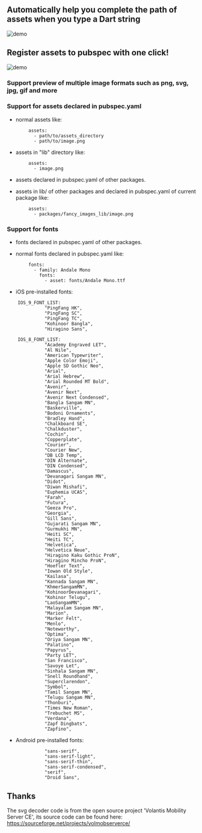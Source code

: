 Automatically help you complete the path of assets when you type a Dart string
------------------------------------------------------------------------------

![demo](https://i.imgur.com/Ssc3eMJ.gif)

## Register assets to pubspec with one click!

![demo](https://i.imgur.com/tM6yqKb.gif)

### Support preview of multiple image formats such as png, svg, jpg, gif and more

### Support for assets declared in pubspec.yaml

*   normal assets like:

```
        assets:
          - path/to/assets_directory
          - path/to/image.png
```    

*   assets in "lib" directory like:

```
        assets:
          - image.png
```
 
*   assets declared in pubspec.yaml of other packages.

*   assets in lib/ of other packages and declared in pubspec.yaml of current package like:

```    
        assets:
          - packages/fancy_images_lib/image.png
```    

### Support for fonts

*   fonts declared in pubspec.yaml of other packages.

*   normal fonts declared in pubspec.yaml like:

```    
        fonts:
          - family: Andale Mono
            fonts:
              - asset: fonts/Andale Mono.ttf
```    

*   iOS pre-installed fonts:
```
    IOS_9_FONT_LIST:
              "PingFang HK",
              "PingFang SC",
              "PingFang TC",
              "Kohinoor Bangla",
              "Hiragino Sans",
    
    IOS_8_FONT_LIST:
              "Academy Engraved LET",
              "Al Nile",
              "American Typewriter",
              "Apple Color Emoji",
              "Apple SD Gothic Neo",
              "Arial",
              "Arial Hebrew",
              "Arial Rounded MT Bold",
              "Avenir",
              "Avenir Next",
              "Avenir Next Condensed",
              "Bangla Sangam MN",
              "Baskerville",
              "Bodoni Ornaments",
              "Bradley Hand",
              "Chalkboard SE",
              "Chalkduster",
              "Cochin",
              "Copperplate",
              "Courier",
              "Courier New",
              "DB LCD Temp",
              "DIN Alternate",
              "DIN Condensed",
              "Damascus",
              "Devanagari Sangam MN",
              "Didot",
              "Diwan Mishafi",
              "Euphemia UCAS",
              "Farah",
              "Futura",
              "Geeza Pro",
              "Georgia",
              "Gill Sans",
              "Gujarati Sangam MN",
              "Gurmukhi MN",
              "Heiti SC",
              "Heiti TC",
              "Helvetica",
              "Helvetica Neue",
              "Hiragino Kaku Gothic ProN",
              "Hiragino Mincho ProN",
              "Hoefler Text",
              "Iowan Old Style",
              "Kailasa",
              "Kannada Sangam MN",
              "KhmerSangamMN",
              "KohinoorDevanagari",
              "Kohinor Telugu",
              "LaoSangamMN",
              "Malayalam Sangam MN",
              "Marion",
              "Marker Felt",
              "Menlo",
              "Noteworthy",
              "Optima",
              "Oriya Sangam MN",
              "Palatino",
              "Papyrus",
              "Party LET",
              "San Francisco",
              "Savoye Let",
              "Sinhala Sangam MN",
              "Snell Roundhand",
              "Superclarendon",
              "Symbol",
              "Tamil Sangam MN",
              "Telugu Sangam MN",
              "Thonburi",
              "Times New Roman",
              "Trebuchet MS",
              "Verdana",
              "Zapf Dingbats",
              "Zapfino",
```    

*   Android pre-installed fonts:

```
              "sans-serif",
              "sans-serif-light",
              "sans-serif-thin",
              "sans-serif-condensed",
              "serif",
              "Droid Sans",
```              


## Thanks
The svg decoder code is from the open source project 'Volantis Mobility Server CE',
its source code can be found here: https://sourceforge.net/projects/volmobserverce/